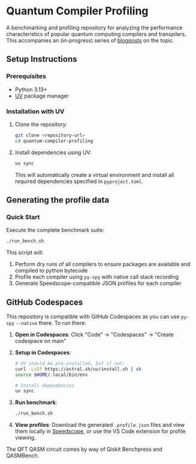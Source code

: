 # Quantum Compiler Profiling

A benchmarking and profiling repository for analyzing the performance characteristics of popular quantum computing compilers and transpilers. This accompanies an (in-progress) series of [blogposts](https://bachase.github.io/posts/profiling-quantum-compilers/index.html) on the topic.

## Setup Instructions

### Prerequisites

- Python 3.13+
- [UV](https://docs.astral.sh/uv/) package manager

### Installation with UV

1. Clone the repository:
   ```bash
   git clone <repository-url>
   cd quantum-compiler-profiling
   ```

2. Install dependencies using UV:
   ```bash
   uv sync
   ```

   This will automatically create a virtual environment and install all required dependencies specified in `pyproject.toml`.

## Generating the profile data

### Quick Start

Execute the complete benchmark suite:
```bash
./run_bench.sh
```

This script will:
1. Perform dry runs of all compilers to ensure packages are available and compiled to python bytecode
2. Profile each compiler using `py-spy` with native call stack recording
3. Generate Speedscope-compatible JSON profiles for each compiler


## GitHub Codespaces

This repository is compatible with GitHub Codespaces as you can use `py-spy` `--native` there. To run there:

1. **Open in Codespaces**: Click "Code" → "Codespaces" → "Create codespace on main"

2. **Setup in Codespaces**:
   ```bash
   # UV should be pre-installed, but if not:
   curl -LsSf https://astral.sh/uv/install.sh | sh
   source $HOME/.local/bin/env

   # Install dependencies
   uv sync
   ```

3. **Run benchmark**:
   ```bash
   ./run_bench.sh
   ```

4. **View profiles**: Download the generated `.profile.json` files and view them locally in [Speedscope](https://speedscope.app), or use the VS Code extension for profile viewing.

 The QFT QASM circuit comes by way of Qiskit Benchpress and QASMBench.
